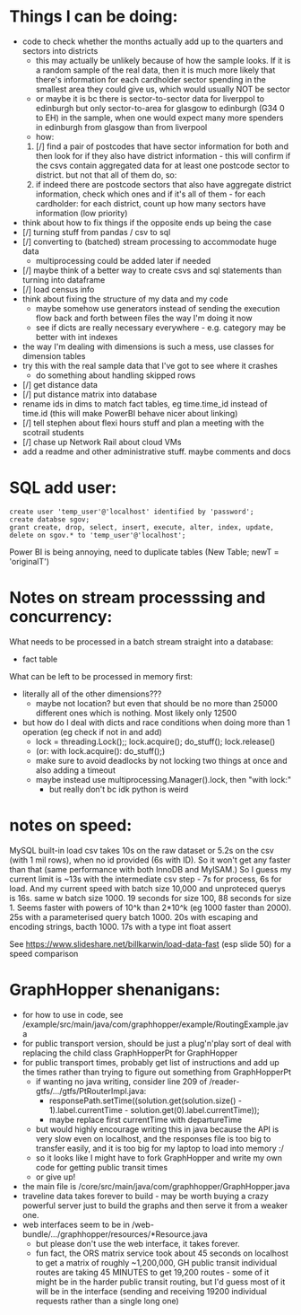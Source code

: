 # Things I can be doing:
* code to check whether the months actually add up to the quarters and sectors into districts
    * this may actually be unlikely because of how the sample looks. If it is a random sample of the real data, then it is much more likely that there's information for each cardholder sector spending in the smallest area they could give us, which would usually NOT be sector
    * or maybe it is bc there is sector-to-sector data for liverppol to edinburgh but only sector-to-area for glasgow to edinburgh (G34 0 to EH) in the sample, when one would expect many more spenders in edinburgh from glasgow than from liverpool
    * how: 
    1. [/] find a pair of postcodes that have sector information for both and then look for if they also have district information - this will confirm if the csvs contain aggregated data for at least one postcode sector to district. but not that all of them do, so:
    2. if indeed there are postcode sectors that also have aggregate district information, check which ones and if it's all of them - for each cardholder: for each district, count up how many sectors have information 
        (low priority)
* think about how to fix things if the opposite ends up being the case
* [/] turning stuff from pandas / csv to sql
* [/] converting to (batched) stream processing to accommodate huge data
    * multiprocessing could be added later if needed
* [/] maybe think of a better way to create csvs and sql statements than turning into dataframe
* [/] load census info
* think about fixing the structure of my data and my code
    * maybe somehow use generators instead of sending the execution flow back and forth between files the way I'm doing it now
    * see if dicts are really necessary everywhere - e.g. category may be better with int indexes
* the way I'm dealing with dimensions is such a mess, use classes for dimension tables
* try this with the real sample data that I've got to see where it crashes
    * do something about handling skipped rows
* [/] get distance data
* [/] put distance matrix into database
* rename ids in dims to match fact tables, eg time.time_id instead of time.id (this will make PowerBI behave nicer about linking)
* [/] tell stephen about flexi hours stuff and plan a meeting with the scotrail students
* [/] chase up Network Rail about cloud VMs
* add a readme and other administrative stuff. maybe comments and docs


# SQL add user:
    create user 'temp_user'@'localhost' identified by 'password';
    create databse sgov;
    grant create, drop, select, insert, execute, alter, index, update, delete on sgov.* to 'temp_user'@'localhost';

Power BI is being annoying, need to duplicate tables (New Table; newT = 'originalT')

# Notes on stream processsing and concurrency:
What needs to be processed in a batch stream straight into a database:
* fact table

What can be left to be processed in memory first:
* literally all of the other dimensions???
    * maybe not location? but even that should be no more than 25000 different ones which is nothing. Most likely only 12500
* but how do I deal with dicts and race conditions when doing more than 1 operation (eg check if not in and add)
    * lock = threading.Lock();; lock.acquire(); do_stuff(); lock.release()
    * (or: with lock.acquire(): do_stuff();)
    * make sure to avoid deadlocks by not locking two things at once and also adding a timeout
    * maybe instead use multiprocessing.Manager().lock, then "with lock:"
        * but really don't bc idk python is weird

# notes on speed:
MySQL built-in load csv takes 10s on the raw dataset or 5.2s on the csv (with 1 mil rows), when no id provided (6s with ID). So it won't get any faster than that (same performance with both InnoDB and MyISAM.)
So I guess my current limit is ~13s with the intermediate csv step - 7s for process, 6s for load.
And my current speed with batch size 10,000 and unproteced querys is 16s. same w batch size 1000. 19 seconds for size 100, 88 seconds for size 1. Seems faster with powers of 10^k than 2*10^k (eg 1000 faster than 2000).
25s with a parameterised query batch 1000.
20s with escaping and encoding strings, bacth 1000.
17s with a type int float assert 

See https://www.slideshare.net/billkarwin/load-data-fast (esp slide 50) for a speed comparison 

# GraphHopper shenanigans:
* for how to use in code, see /example/src/main/java/com/graphhopper/example/RoutingExample.java
* for public transport version, should be just a plug'n'play sort of deal with replacing the child class GraphHopperPt for GraphHopper
* for public transport times, probably get list of instructions and add up the times rather than trying to figure out something from GraphHopperPt
    * if wanting no java writing, consider line 209 of /reader-gtfs/.../gtfs/PtRouterImpl.java:
        * responsePath.setTime((solution.get(solution.size() - 1).label.currentTime - solution.get(0).label.currentTime));
        * maybe replace first currentTime with departureTime
    * but would highly encourage writing this in java because the API is very slow even on localhost, and the responses file is too big to transfer easily, and it is too big for my laptop to load into memory :/
    * so it looks like I might have to fork GraphHopper and write my own code for getting public transit times
    * or give up!
* the main file is /core/src/main/java/com/graphhopper/GraphHopper.java
* traveline data takes forever to build - may be worth buying a crazy powerful server just to build the graphs and then serve it from a weaker one.
* web interfaces seem to be in /web-bundle/.../graphhopper/resources/*Resource.java
    * but please don't use the web interface, it takes forever.
    * fun fact, the ORS matrix service took about 45 seconds on localhost to get a matrix of roughly ~1,200,000, GH public transit individual routes are taking 45 MINUTES to get 19,200 routes - some of it might be in the harder public transit routing, but I'd guess most of it will be in the interface (sending and receiving  19200 individual requests rather than a single long one)
